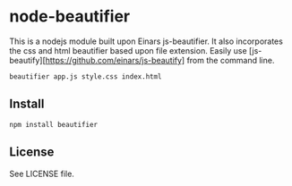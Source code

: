 # node-beautifier

This is a nodejs module built upon Einars js-beautifier.
It also incorporates the css and html beautifier based upon file extension.
Easily use [js-beautify][https://github.com/einars/js-beautify] from the command line.

    beautifier app.js style.css index.html

## Install

    npm install beautifier

## License

See LICENSE file.

[js-beautify]: http://jsbeautifier.org/
